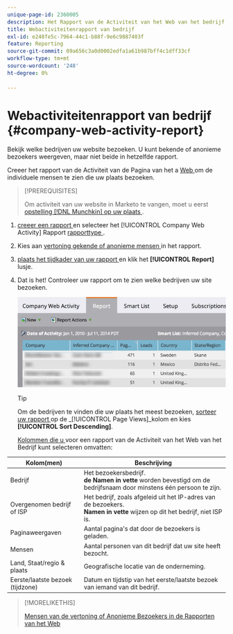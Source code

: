 ```yaml
---
unique-page-id: 2360005
description: Het Rapport van de Activiteit van het Web van het bedrijf - de Documenten van Marketo - de Documentatie van het Product
title: Webactiviteitenrapport van bedrijf
exl-id: e248fe5c-7964-44c1-b88f-9e6c9887403f
feature: Reporting
source-git-commit: 09a656c3a0d0002edfa1a61b987bff4c1dff33cf
workflow-type: tm+mt
source-wordcount: '248'
ht-degree: 0%

---
```


# Webactiviteitenrapport van bedrijf {#company-web-activity-report}

Bekijk welke bedrijven uw website bezoeken. U kunt bekende of anonieme bezoekers weergeven, maar niet beide in hetzelfde rapport.

Creeer het rapport van de Activiteit van de Pagina van het a [ Web ](/help/marketo/product-docs/reporting/basic-reporting/report-types/web-page-activity-report.md) om de individuele mensen te zien die uw plaats bezoeken.

>[!PREREQUISITES]
>
>Om activiteit van uw website in Marketo te vangen, moet u eerst [ opstelling  [!DNL Munchkin]  op uw plaats ](/help/marketo/product-docs/administration/additional-integrations/add-munchkin-tracking-code-to-your-website.md).

1. [ creeer een rapport ](/help/marketo/product-docs/reporting/basic-reporting/creating-reports/create-a-report-in-a-program.md) en selecteer het [!UICONTROL Company Web Activity] Rapport [ rapporttype ](report-type-overview.md).

1. Kies aan [ vertoning gekende of anonieme mensen ](/help/marketo/product-docs/reporting/basic-reporting/report-activity/display-people-or-anonymous-visitors-in-web-reports.md) in het rapport.

1. [ plaats het tijdkader van uw rapport ](/help/marketo/product-docs/reporting/basic-reporting/editing-reports/change-a-report-time-frame.md) en klik het **[!UICONTROL Report]** lusje.

1. Dat is het! Controleer uw rapport om te zien welke bedrijven uw site bezoeken.

   ![](assets/image2014-9-16-11-3a0-3a24.png)

   >[!TIP]
   >
   >Om de bedrijven te vinden die uw plaats het meest bezoeken, [ sorteer uw rapport ](/help/marketo/product-docs/reporting/basic-reporting/editing-reports/sort-report-on-columns.md) op de _[!UICONTROL Page Views]_kolom en kies **[!UICONTROL Sort Descending]**.

   [ Kolommen die u ](/help/marketo/product-docs/reporting/basic-reporting/editing-reports/select-report-columns.md) voor een rapport van de Activiteit van het Web van het Bedrijf kunt selecteren omvatten:

<table>
 <thead>
  <tr>
   <th>Kolom(men)</th>
   <th>Beschrijving</th>
  </tr>
 </thead>
 <tbody>
  <tr>
   <td>Bedrijf</td>
   <td>Het bezoekersbedrijf.<br> <strong> de Namen in vette </strong> worden bevestigd om de bedrijfsnaam door minstens één persoon te zijn.</td>
  </tr>
  <tr>
   <td>Overgenomen bedrijf of ISP</td>
   <td>Het bedrijf, zoals afgeleid uit het IP-adres van de bezoekers. <br> <strong> Namen in vette </strong> wijzen op dit het bedrijf, niet ISP is. </td>
  </tr>
  <tr>
   <td>Paginaweergaven</td>
   <td>Aantal pagina's dat door de bezoekers is geladen.</td>
  </tr>
  <tr>
   <td>Mensen</td>
   <td>Aantal personen van dit bedrijf dat uw site heeft bezocht.</td>
  </tr>
  <tr>
   <td>Land, Staat/regio &amp; plaats</td>
   <td>Geografische locatie van de onderneming.</td>
  </tr>
  <tr>
   <td>Eerste/laatste bezoek (tijdzone)</td>
   <td>Datum en tijdstip van het eerste/laatste bezoek van iemand van dit bedrijf.</td>
  </tr>
 </tbody>
</table>

>[!MORELIKETHIS]
>
>[ Mensen van de vertoning of Anonieme Bezoekers in de Rapporten van het Web ](/help/marketo/product-docs/reporting/basic-reporting/report-activity/display-people-or-anonymous-visitors-in-web-reports.md)
